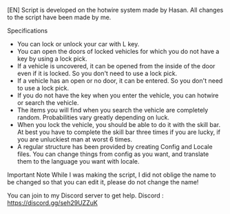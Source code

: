 [EN]
Script is developed on the hotwire system made by Hasan. All changes to the script have been made by me.

Specifications
- You can lock or unlock your car with L key.
- You can open the doors of locked vehicles for which you do not have a key by using a lock pick.
- If a vehicle is uncovered, it can be opened from the inside of the door even if it is locked. So you don't need to use a lock pick.
- If a vehicle has an open or no door, it can be entered. So you don't need to use a lock pick.
- If you do not have the key when you enter the vehicle, you can hotwire or search the vehicle.
- The items you will find when you search the vehicle are completely random. Probabilities vary greatly depending on luck.
- When you lock the vehicle, you should be able to do it with the skill bar. At best you have to complete the skill bar three times if you are lucky, if you are unluckiest man at worst 6 times.
- A regular structure has been provided by creating Config and Locale files. You can change things from config as you want, and translate them to the language you want with locale.


Important Note
While I was making the script, I did not oblige the name to be changed so that you can edit it, please do not change the name!

You can join to my Discord server to get help.
Discord : https://discord.gg/seh29UZZuK
